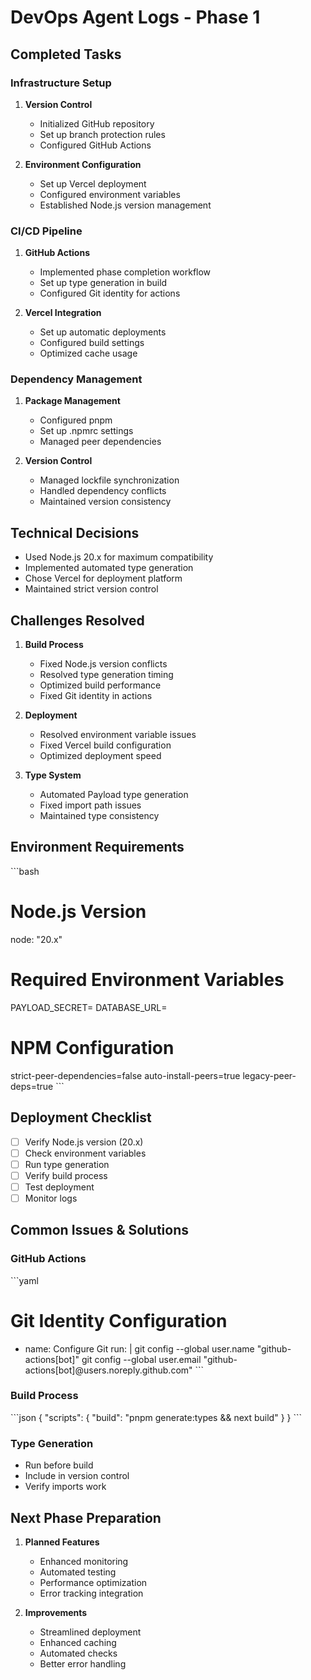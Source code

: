 # DevOps Agent Logs - Phase 1

## Completed Tasks

### Infrastructure Setup
1. **Version Control**
   - Initialized GitHub repository
   - Set up branch protection rules
   - Configured GitHub Actions

2. **Environment Configuration**
   - Set up Vercel deployment
   - Configured environment variables
   - Established Node.js version management

### CI/CD Pipeline
1. **GitHub Actions**
   - Implemented phase completion workflow
   - Set up type generation in build
   - Configured Git identity for actions

2. **Vercel Integration**
   - Set up automatic deployments
   - Configured build settings
   - Optimized cache usage

### Dependency Management
1. **Package Management**
   - Configured pnpm
   - Set up .npmrc settings
   - Managed peer dependencies

2. **Version Control**
   - Managed lockfile synchronization
   - Handled dependency conflicts
   - Maintained version consistency

## Technical Decisions
- Used Node.js 20.x for maximum compatibility
- Implemented automated type generation
- Chose Vercel for deployment platform
- Maintained strict version control

## Challenges Resolved
1. **Build Process**
   - Fixed Node.js version conflicts
   - Resolved type generation timing
   - Optimized build performance
   - Fixed Git identity in actions

2. **Deployment**
   - Resolved environment variable issues
   - Fixed Vercel build configuration
   - Optimized deployment speed

3. **Type System**
   - Automated Payload type generation
   - Fixed import path issues
   - Maintained type consistency

## Environment Requirements
\`\`\`bash
# Node.js Version
node: "20.x"

# Required Environment Variables
PAYLOAD_SECRET=<secret>
DATABASE_URL=<postgres-url>

# NPM Configuration
strict-peer-dependencies=false
auto-install-peers=true
legacy-peer-deps=true
\`\`\`

## Deployment Checklist
- [ ] Verify Node.js version (20.x)
- [ ] Check environment variables
- [ ] Run type generation
- [ ] Verify build process
- [ ] Test deployment
- [ ] Monitor logs

## Common Issues & Solutions

### GitHub Actions
\`\`\`yaml
# Git Identity Configuration
- name: Configure Git
  run: |
    git config --global user.name "github-actions[bot]"
    git config --global user.email "github-actions[bot]@users.noreply.github.com"
\`\`\`

### Build Process
\`\`\`json
{
  "scripts": {
    "build": "pnpm generate:types && next build"
  }
}
\`\`\`

### Type Generation
- Run before build
- Include in version control
- Verify imports work

## Next Phase Preparation
1. **Planned Features**
   - Enhanced monitoring
   - Automated testing
   - Performance optimization
   - Error tracking integration

2. **Improvements**
   - Streamlined deployment
   - Enhanced caching
   - Automated checks
   - Better error handling 